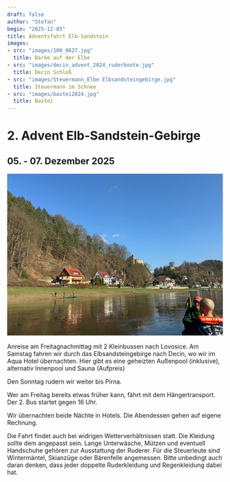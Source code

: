 ```yaml
---
draft: false
author: "Stefan"
begin: "2025-12-05"
title: Adventsfahrt Elb-Sandstein
images:
- src: "images/100_0627.jpg"
  title: Barke auf der Elbe
- src: "images/decin_advent_2024_ruderboote.jpg"
  title: Decin Schloß
- src: "images/Steuermann_Elbe Elbsandsteingebirge.jpg"
  title: Steuermann im Schnee
- src: "images/bastei2024.jpg"
  title: Bastei
---
```

# 2. Advent Elb-Sandstein-Gebirge

## 05. - 07. Dezember 2025

![Griechenland](./images/bastei2024.jpg)

Anreise am Freitagnachmittag mit 2 Kleinbussen nach Lovosice.
Am Samstag fahren wir durch das Elbsandsteingebirge nach Decin, wo wir im Aqua Hotel übernachten. Hier gibt es eine geheizten Außenpool (inklusive), alternativ Innenpool und Sauna (Aufpreis)

Den Sonntag  rudern wir weiter bis Pirna.

Wer am Freitag bereits etwas früher kann, fährt mit dem Hängertransport. Der 2. Bus startet gegen 16 Uhr.

Wir übernachten beide Nächte in Hotels.
Die Abendessen gehen auf eigene Rechnung.

Die Fahrt findet auch bei widrigen Wetterverhältnissen statt. Die Kleidung sollte dem angepasst sein. Lange Unterwäsche, Mützen und eventuell Handschuhe gehören zur Ausstattung der Ruderer. Für die Steuerleute sind Wintermäntel, Skianzüge oder Bärenfelle angemessen. Bitte unbedingt auch daran denken, dass jeder doppelte Ruderkleidung und Regenkleidung dabei hat.

